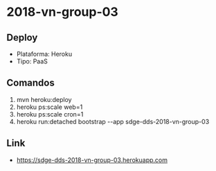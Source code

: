 # 2018-vn-group-03

## Deploy

* Plataforma: Heroku
* Tipo: PaaS

## Comandos

1. mvn heroku:deploy
2. heroku ps:scale web=1
3. heroku ps:scale cron=1
4. heroku run:detached bootstrap --app sdge-dds-2018-vn-group-03

## Link
* https://sdge-dds-2018-vn-group-03.herokuapp.com